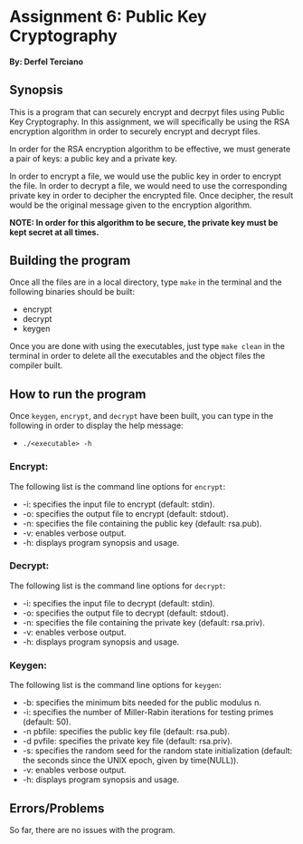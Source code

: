 # Assignment 6: Public Key Cryptography

#### By: Derfel Terciano

## Synopsis

This is a program that can securely encrypt and decrpyt files using Public Key Cryptography. In this assignment, we will specifically be using the RSA encryption algorithm in order to securely encrypt and decrypt files. 

In order for the RSA encryption algorithm to be effective, we must generate a pair of keys: a public key and a private key.

In order to encrypt a file, we would use the public key in order to encrypt the file. In order to decrypt a file, we would need to use the corresponding private key in order to decipher the encrypted file. Once decipher, the result would be the original message given to the encryption algorithm.

**NOTE: In order for this algorithm to be secure, the private key must be kept secret at all times.**

## Building the program

Once all the files are in a local directory, type `make` in the terminal and the following binaries should be built:

- encrypt
- decrypt
- keygen

Once you are done with using the executables, just type `make clean` in the terminal in order to delete all the executables and the object files the compiler  built.

## How to run the program

Once `keygen`, `encrypt`, and `decrypt` have been built, you can type in the following in order to display the help message:

- `./<executable> -h`

### Encrypt:

The following list is the command line options for `encrypt`:

- -i: specifies the input file to encrypt (default: stdin).
- -o: specifies the output file to encrypt (default: stdout).
- -n: specifies the file containing the public key (default: rsa.pub).
- -v: enables verbose output.
- -h: displays program synopsis and usage.

### Decrypt:
The following list is the command line options for `decrypt`:

- -i: specifies the input file to decrypt (default: stdin).
- -o: specifies the output file to decrypt (default: stdout).
- -n: specifies the file containing the private key (default: rsa.priv).
- -v: enables verbose output.
- -h: displays program synopsis and usage.

### Keygen:
The following list is the command line options for `keygen`:

- -b: specifies the minimum bits needed for the public modulus n.
- -i: specifies the number of Miller-Rabin iterations for testing primes (default: 50).
- -n pbfile: specifies the public key file (default: rsa.pub).
- -d pvfile: specifies the private key file (default: rsa.priv).
- -s: specifies the random seed for the random state initialization (default: the seconds since the UNIX epoch, given by time(NULL)).
- -v: enables verbose output.
- -h: displays program synopsis and usage.

## Errors/Problems

So far, there are no issues with the program. 
